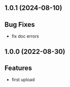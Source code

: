 ## 1.0.1 (2024-08-10)

## Bug Fixes

- fix doc errors

## 1.0.0 (2022-08-30)

## Features

- first upload
